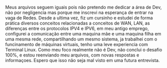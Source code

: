 Meus arquivos seguem iguais pois não pretendo me dedicar a área de Dev, não por negligencia mas porque me inscrevi na esperança de entrar na vaga de Redes. Desde a ultima vez, fiz um cursinho e estudei de forma prática diversos conceitos relacionadas a conceitos de WAN, LAN, as diferenças entre os protocolos IPV4 e IPV6, em meu antigo emprego, configurei a comunicação entre uma maquina mãe e uma maquina filha em uma mesma rede, compartilhando um mesmo sistema, ja trabalhei com o funcinamento de máquinas virtuais, tenho uma leve experiencia com Terminal Linux. Como meu foco realmente não é Dev, não conclui o desafio 100%, e estou reenviando meu arquivos, com novas respostas e informaçoes. Espero que isso não seja mal visto em uma futura entrevista.
